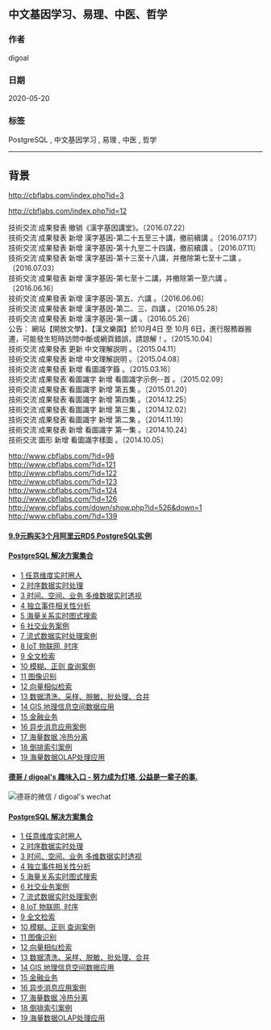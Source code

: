 ## 中文基因学习、易理、中医、哲学  
  
### 作者  
digoal  
  
### 日期  
2020-05-20  
  
### 标签  
PostgreSQL , 中文基因学习 , 易理 , 中医 , 哲学  
  
----  
  
## 背景  
http://cbflabs.com/index.php?id=3  
  
http://cbflabs.com/index.php?id=12  
  
技術交流˙成果發表 撤销《漢字基因講堂》。〔2016.07.22〕  
技術交流˙成果發表 新增 漢字基因-第二十五至三十講，撤前續講 。〔2016.07.17〕  
技術交流˙成果發表 新增 漢字基因-第十九至二十四講，撤前續講 。〔2016.07.11〕  
技術交流˙成果發表 新增 漢字基因-第十三至十八講，并撤除第七至十二講 。〔2016.07.03〕  
技術交流˙成果發表 新增 漢字基因-第七至十二講，并撤除第一至六講 。〔2016.06.16〕  
技術交流˙成果發表 新增 漢字基因-第五、六講 。〔2016.06.06〕  
技術交流˙成果發表 新增 漢字基因-第二、三、四講 。〔2016.05.28〕  
技術交流˙成果發表 新增 漢字基因-第一講 。〔2016.05.26〕  
公告： 網站【開放文學】、【漢文樂園】於10月4日 至 10月 6日，進行服務器搬遷，可能發生短時訪問中斷或網頁錯誤，請諒解！。〔2015.10.04〕  
技術交流˙成果發表 更新 中文理解説明 。〔2015.04.11〕  
技術交流˙成果發表 新增 中文理解説明 。〔2015.04.08〕  
技術交流˙成果發表 新增 看圖識字籙 。〔2015.03.16〕  
技術交流˙成果發表˙看圖識字 新增 看圖識字示例--首 。〔2015.02.09〕  
技術交流˙成果發表˙看圖識字 新增 第五集 。〔2015.01.20〕  
技術交流˙成果發表˙看圖識字 新增 第四集 。〔2014.12.25〕  
技術交流˙成果發表˙看圖識字 新增 第三集 。〔2014.12.02〕  
技術交流˙成果發表˙看圖識字 新增 第二集 。〔2014.11.19〕  
技術交流˙成果發表 新增 看圖識字 第一集 。〔2014.10.24〕  
技術交流˙圖形 新增 看圖識字樣圖 。〔2014.10.05〕  
  
http://www.cbflabs.com/?id=98  
http://www.cbflabs.com/?id=121  
http://www.cbflabs.com/?id=122  
http://www.cbflabs.com/?id=123  
http://www.cbflabs.com/?id=124  
http://www.cbflabs.com/?id=126  
http://www.cbflabs.com/down/show.php?id=526&down=1  
http://www.cbflabs.com/?id=139  
    
  
  
  
  
  
  
  
  
  
  
  
  
  
  
  
  
  
  
  
  
  
  
  
  
  
#### [9.9元购买3个月阿里云RDS PostgreSQL实例](https://www.aliyun.com/database/postgresqlactivity "57258f76c37864c6e6d23383d05714ea")
  
  
#### [PostgreSQL 解决方案集合](https://yq.aliyun.com/topic/118 "40cff096e9ed7122c512b35d8561d9c8")
- [1 任意维度实时圈人](https://yq.aliyun.com/topic/118 "40cff096e9ed7122c512b35d8561d9c8")
- [2 时序数据实时处理](https://yq.aliyun.com/topic/118 "40cff096e9ed7122c512b35d8561d9c8")
- [3 时间、空间、业务 多维数据实时透视](https://yq.aliyun.com/topic/118 "40cff096e9ed7122c512b35d8561d9c8")
- [4 独立事件相关性分析](https://yq.aliyun.com/topic/118 "40cff096e9ed7122c512b35d8561d9c8")
- [5 海量关系实时图式搜索](https://yq.aliyun.com/topic/118 "40cff096e9ed7122c512b35d8561d9c8")
- [6 社交业务案例](https://yq.aliyun.com/topic/118 "40cff096e9ed7122c512b35d8561d9c8")
- [7 流式数据实时处理案例](https://yq.aliyun.com/topic/118 "40cff096e9ed7122c512b35d8561d9c8")
- [8 IoT 物联网, 时序](https://yq.aliyun.com/topic/118 "40cff096e9ed7122c512b35d8561d9c8")
- [9 全文检索](https://yq.aliyun.com/topic/118 "40cff096e9ed7122c512b35d8561d9c8")
- [10 模糊、正则 查询案例](https://yq.aliyun.com/topic/118 "40cff096e9ed7122c512b35d8561d9c8")
- [11 图像识别](https://yq.aliyun.com/topic/118 "40cff096e9ed7122c512b35d8561d9c8")
- [12 向量相似检索](https://yq.aliyun.com/topic/118 "40cff096e9ed7122c512b35d8561d9c8")
- [13 数据清洗、采样、脱敏、批处理、合并](https://yq.aliyun.com/topic/118 "40cff096e9ed7122c512b35d8561d9c8")
- [14 GIS 地理信息空间数据应用](https://yq.aliyun.com/topic/118 "40cff096e9ed7122c512b35d8561d9c8")
- [15 金融业务](https://yq.aliyun.com/topic/118 "40cff096e9ed7122c512b35d8561d9c8")
- [16 异步消息应用案例](https://yq.aliyun.com/topic/118 "40cff096e9ed7122c512b35d8561d9c8")
- [17 海量数据 冷热分离](https://yq.aliyun.com/topic/118 "40cff096e9ed7122c512b35d8561d9c8")
- [18 倒排索引案例](https://yq.aliyun.com/topic/118 "40cff096e9ed7122c512b35d8561d9c8")
- [19 海量数据OLAP处理应用](https://yq.aliyun.com/topic/118 "40cff096e9ed7122c512b35d8561d9c8")
  
  
#### [德哥 / digoal's 趣味入口 - 努力成为灯塔, 公益是一辈子的事.](https://github.com/digoal/blog/blob/master/README.md "22709685feb7cab07d30f30387f0a9ae")
  
  
![德哥的微信 / digoal's wechat](../pic/digoal_weixin.jpg "f7ad92eeba24523fd47a6e1a0e691b59")
  
  
#### [PostgreSQL 解决方案集合](https://yq.aliyun.com/topic/118 "40cff096e9ed7122c512b35d8561d9c8")
- [1 任意维度实时圈人](https://yq.aliyun.com/topic/118 "40cff096e9ed7122c512b35d8561d9c8")
- [2 时序数据实时处理](https://yq.aliyun.com/topic/118 "40cff096e9ed7122c512b35d8561d9c8")
- [3 时间、空间、业务 多维数据实时透视](https://yq.aliyun.com/topic/118 "40cff096e9ed7122c512b35d8561d9c8")
- [4 独立事件相关性分析](https://yq.aliyun.com/topic/118 "40cff096e9ed7122c512b35d8561d9c8")
- [5 海量关系实时图式搜索](https://yq.aliyun.com/topic/118 "40cff096e9ed7122c512b35d8561d9c8")
- [6 社交业务案例](https://yq.aliyun.com/topic/118 "40cff096e9ed7122c512b35d8561d9c8")
- [7 流式数据实时处理案例](https://yq.aliyun.com/topic/118 "40cff096e9ed7122c512b35d8561d9c8")
- [8 IoT 物联网, 时序](https://yq.aliyun.com/topic/118 "40cff096e9ed7122c512b35d8561d9c8")
- [9 全文检索](https://yq.aliyun.com/topic/118 "40cff096e9ed7122c512b35d8561d9c8")
- [10 模糊、正则 查询案例](https://yq.aliyun.com/topic/118 "40cff096e9ed7122c512b35d8561d9c8")
- [11 图像识别](https://yq.aliyun.com/topic/118 "40cff096e9ed7122c512b35d8561d9c8")
- [12 向量相似检索](https://yq.aliyun.com/topic/118 "40cff096e9ed7122c512b35d8561d9c8")
- [13 数据清洗、采样、脱敏、批处理、合并](https://yq.aliyun.com/topic/118 "40cff096e9ed7122c512b35d8561d9c8")
- [14 GIS 地理信息空间数据应用](https://yq.aliyun.com/topic/118 "40cff096e9ed7122c512b35d8561d9c8")
- [15 金融业务](https://yq.aliyun.com/topic/118 "40cff096e9ed7122c512b35d8561d9c8")
- [16 异步消息应用案例](https://yq.aliyun.com/topic/118 "40cff096e9ed7122c512b35d8561d9c8")
- [17 海量数据 冷热分离](https://yq.aliyun.com/topic/118 "40cff096e9ed7122c512b35d8561d9c8")
- [18 倒排索引案例](https://yq.aliyun.com/topic/118 "40cff096e9ed7122c512b35d8561d9c8")
- [19 海量数据OLAP处理应用](https://yq.aliyun.com/topic/118 "40cff096e9ed7122c512b35d8561d9c8")
  
